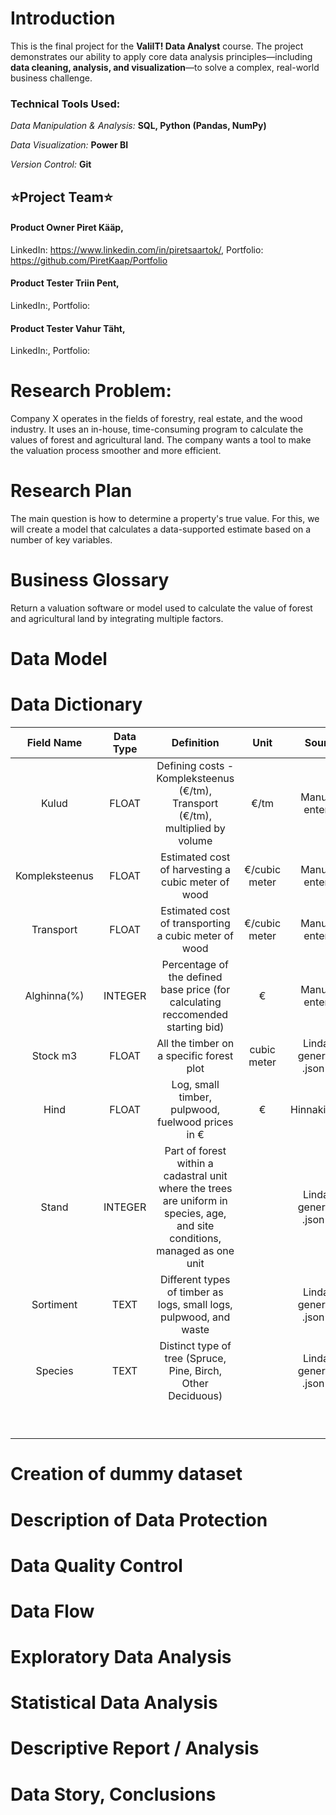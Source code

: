 # Introduction
This is the final project for the **ValiIT! Data Analyst** course. The project demonstrates our ability to apply core data analysis principles—including **data cleaning, analysis, and visualization**—to solve a complex, real-world business challenge.
### Technical Tools Used:
*Data Manipulation & Analysis:* **SQL, Python (Pandas, NumPy)**

*Data Visualization:* **Power BI**

*Version Control:* **Git**

## ⭐Project Team⭐
#### Product Owner **Piret Kääp**, 
LinkedIn: https://www.linkedin.com/in/piretsaartok/, Portfolio: https://github.com/PiretKaap/Portfolio

#### Product Tester **Triin Pent**,
LinkedIn:, Portfolio: 

#### Product Tester **Vahur Täht**, 
LinkedIn:, Portfolio: 

# Research Problem:  
Company X operates in the fields of forestry, real estate, and the wood industry. It uses an in-house, time-consuming program to calculate the values of forest and agricultural land. The company wants a tool to make the valuation process smoother and more efficient.

# Research Plan 
The main question is how to determine a property's true value. For this, we will create a model that calculates a data-supported estimate based on a number of key variables. 

# Business Glossary
Return a valuation software or model used to calculate the value of forest and agricultural land by integrating multiple factors.

# Data Model

# Data Dictionary
| Field Name | Data Type | Definition | Unit| Source |
|:---:|:---:|:---:|:---:|:---:|
| Kulud | FLOAT | Defining costs - Kompleksteenus (€/tm), Transport (€/tm), multiplied by volume | €/tm | Manually entered |
| Kompleksteenus | FLOAT | Estimated cost of harvesting a cubic meter of wood | €/cubic meter | Manually entered |
| Transport | FLOAT | Estimated cost of transporting a cubic meter of wood | €/cubic meter | Manually entered |
| Alghinna(%) | INTEGER | Percentage of the defined base price (for calculating reccomended starting bid) | € | Manually entered |
| Stock m3 | FLOAT | All the timber on a specific forest plot | cubic meter | Linda AI generated .json file |
| Hind | FLOAT | Log, small timber, pulpwood, fuelwood prices in € | € | Hinnakiri.xlsx |
| Stand | INTEGER | Part of forest within a cadastral unit where the trees are uniform in species, age, and site conditions, managed as one unit | | Linda AI generated .json file |
| Sortiment  | TEXT | Different types of timber as logs, small logs, pulpwood, and waste | | Linda AI generated .json file |
| Species | TEXT | Distinct type of tree (Spruce, Pine, Birch, Other Deciduous) | | Linda AI generated .json file |
| | | | | |
| | | | | |
| | | | | |
| | | | | |
| | | | | |
| | | | | |
| | | | | |
| | | | | |
| | | | | |

# Creation of dummy dataset

# Description of Data Protection

# Data Quality Control 

# Data Flow 

# Exploratory Data Analysis 

# Statistical Data Analysis 

# Descriptive Report / Analysis 

# Data Story, Conclusions 
